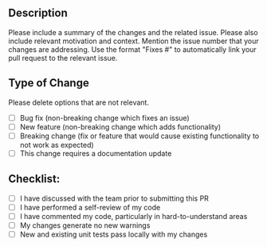 ## Description

Please include a summary of the changes and the related issue. Please also include relevant motivation and context.
Mention the issue number that your changes are addressing. Use the format "Fixes #<issue number>" to automatically link your pull request to the relevant issue.

## Type of Change

Please delete options that are not relevant.

- [ ] Bug fix (non-breaking change which fixes an issue)
- [ ] New feature (non-breaking change which adds functionality)
- [ ] Breaking change (fix or feature that would cause existing functionality to not work as expected)
- [ ] This change requires a documentation update

## Checklist:

- [ ] I have discussed with the team prior to submitting this PR
- [ ] I have performed a self-review of my code
- [ ] I have commented my code, particularly in hard-to-understand areas
- [ ] My changes generate no new warnings
- [ ] New and existing unit tests pass locally with my changes
